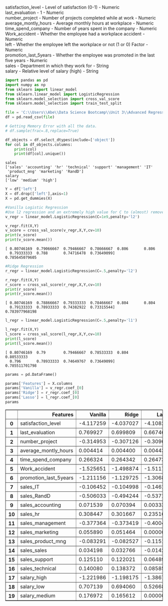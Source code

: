 
satisfaction_level - 
Level of satisfaction (0-1) - 
Numeric  
last_evaluation - 
1 - 
Numeric  
number_project - 
Number of projects completed while at work - 
Numeric  
average_montly_hours - 
Average monthly hours at workplace - 
Numeric  
time_spend_company - 
Number of years spent in the company - 
Numeric  
Work_accident - 
Whether the employee had a workplace accident - 
Numeric  
left - 
Whether the employee left the workplace or not (1 or 0) Factor - 
Numeric   
promotion_last_5years - 
Whether the employee was promoted in the last five years -
Numeric  
sales -
Department in which they work for -
String  
salary - 
Relative level of salary (high) -
String


```python
import pandas as pd
import numpy as np
from sklearn import linear_model
from sklearn.linear_model import LogisticRegression
from sklearn.model_selection import cross_val_score
from sklearn.model_selection import train_test_split
```


```python
file = 'C:\\Users\\Abe\\Data Science Bootcamp\\Unit 3\\Advanced Regression\\Challenge\\HR_comma_sep.csv'
df = pd.read_csv(file)

# Getting Memory Error with all the data.
# df.sample(frac=.8,replace=True)
```


```python
df_objects = df.select_dtypes(include=['object'])
for col in df_objects.columns:
    print(col)
    print(df[col].unique())
```

    sales
    ['sales' 'accounting' 'hr' 'technical' 'support' 'management' 'IT'
     'product_mng' 'marketing' 'RandD']
    salary
    ['low' 'medium' 'high']
    


```python
Y = df['left']
X = df.drop(['left'],axis=1)
X = pd.get_dummies(X)
```


```python
#Vanilla Logistic Regression
#Use l2 regression and an extremely high value for C to (almost) remove the penalty
v_regr = linear_model.LogisticRegression(C=1e9,penalty='l2')

v_regr.fit(X,Y)
v_score = cross_val_score(v_regr,X,Y,cv=10)
print(v_score)
print(v_score.mean())
```

    [ 0.80746169  0.79066667  0.79466667  0.78666667  0.806       0.806
      0.79333333  0.788       0.74716478  0.73649099]
    0.785645079605
    


```python
#Ridge Regression
r_regr = linear_model.LogisticRegression(C=.5,penalty='l2')

r_regr.fit(X,Y)
r_score = cross_val_score(r_regr,X,Y,cv=10)
print(r_score)
print(r_score.mean())
```

    [ 0.80746169  0.78866667  0.79333333  0.78466667  0.804       0.804
      0.79133333  0.78933333  0.74382922  0.73315544]
    0.783977968198
    


```python
l_regr = linear_model.LogisticRegression(C=.5,penalty='l1')

l_regr.fit(X,Y)
l_score = cross_val_score(l_regr,X,Y,cv=10)
print(l_score)
print(l_score.mean())
```

    [ 0.80746169  0.79        0.79466667  0.78533333  0.804       0.80533333
      0.796       0.78933333  0.74649767  0.73649099]
    0.785511701798
    


```python
params = pd.DataFrame()

params['Features'] = X.columns
params['Vanilla'] = v_regr.coef_[0]
params['Ridge'] = r_regr.coef_[0]
params['Lasso'] = l_regr.coef_[0]
params
```




<div>
<table border="1" class="dataframe">
  <thead>
    <tr style="text-align: right;">
      <th></th>
      <th>Features</th>
      <th>Vanilla</th>
      <th>Ridge</th>
      <th>Lasso</th>
    </tr>
  </thead>
  <tbody>
    <tr>
      <th>0</th>
      <td>satisfaction_level</td>
      <td>-4.117259</td>
      <td>-4.037027</td>
      <td>-4.108213</td>
    </tr>
    <tr>
      <th>1</th>
      <td>last_evaluation</td>
      <td>0.769927</td>
      <td>0.699809</td>
      <td>0.667461</td>
    </tr>
    <tr>
      <th>2</th>
      <td>number_project</td>
      <td>-0.314953</td>
      <td>-0.307126</td>
      <td>-0.309603</td>
    </tr>
    <tr>
      <th>3</th>
      <td>average_montly_hours</td>
      <td>0.004414</td>
      <td>0.004400</td>
      <td>0.004433</td>
    </tr>
    <tr>
      <th>4</th>
      <td>time_spend_company</td>
      <td>0.266324</td>
      <td>0.264342</td>
      <td>0.264730</td>
    </tr>
    <tr>
      <th>5</th>
      <td>Work_accident</td>
      <td>-1.525651</td>
      <td>-1.498874</td>
      <td>-1.511743</td>
    </tr>
    <tr>
      <th>6</th>
      <td>promotion_last_5years</td>
      <td>-1.211156</td>
      <td>-1.129725</td>
      <td>-1.306843</td>
    </tr>
    <tr>
      <th>7</th>
      <td>sales_IT</td>
      <td>-0.106452</td>
      <td>-0.104998</td>
      <td>-0.146147</td>
    </tr>
    <tr>
      <th>8</th>
      <td>sales_RandD</td>
      <td>-0.506033</td>
      <td>-0.494244</td>
      <td>-0.537139</td>
    </tr>
    <tr>
      <th>9</th>
      <td>sales_accounting</td>
      <td>0.071539</td>
      <td>0.070394</td>
      <td>0.003339</td>
    </tr>
    <tr>
      <th>10</th>
      <td>sales_hr</td>
      <td>0.308447</td>
      <td>0.301667</td>
      <td>0.235168</td>
    </tr>
    <tr>
      <th>11</th>
      <td>sales_management</td>
      <td>-0.377364</td>
      <td>-0.373419</td>
      <td>-0.400472</td>
    </tr>
    <tr>
      <th>12</th>
      <td>sales_marketing</td>
      <td>0.055890</td>
      <td>0.051464</td>
      <td>0.000000</td>
    </tr>
    <tr>
      <th>13</th>
      <td>sales_product_mng</td>
      <td>-0.083291</td>
      <td>-0.082527</td>
      <td>-0.115172</td>
    </tr>
    <tr>
      <th>14</th>
      <td>sales_sales</td>
      <td>0.034198</td>
      <td>0.032766</td>
      <td>-0.014294</td>
    </tr>
    <tr>
      <th>15</th>
      <td>sales_support</td>
      <td>0.125110</td>
      <td>0.122021</td>
      <td>0.064892</td>
    </tr>
    <tr>
      <th>16</th>
      <td>sales_technical</td>
      <td>0.140080</td>
      <td>0.138372</td>
      <td>0.085857</td>
    </tr>
    <tr>
      <th>17</th>
      <td>salary_high</td>
      <td>-1.221986</td>
      <td>-1.198175</td>
      <td>-1.386711</td>
    </tr>
    <tr>
      <th>18</th>
      <td>salary_low</td>
      <td>0.707139</td>
      <td>0.694060</td>
      <td>0.526685</td>
    </tr>
    <tr>
      <th>19</th>
      <td>salary_medium</td>
      <td>0.176972</td>
      <td>0.165612</td>
      <td>0.000000</td>
    </tr>
  </tbody>
</table>
</div>


